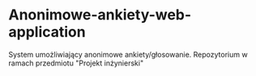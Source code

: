 # Anonimowe-ankiety-web-application
System umożliwiający anonimowe ankiety/głosowanie. Repozytorium w ramach przedmiotu "Projekt inżynierski"
